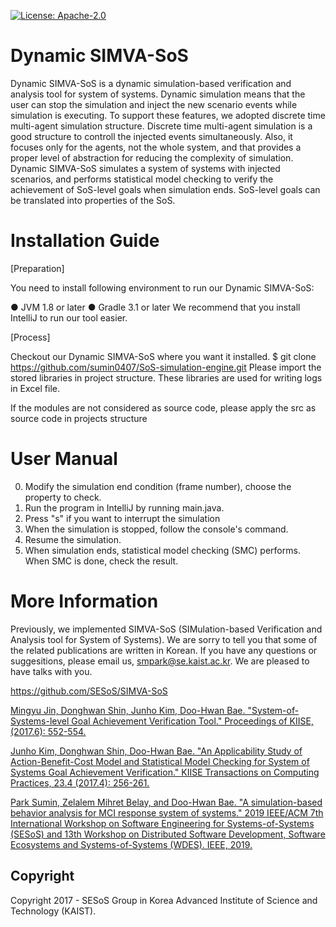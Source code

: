 [![License: Apache-2.0](https://img.shields.io/badge/License-Apache2.0-yellow.svg)](https://opensource.org/licenses/Apache-2.0)

# Dynamic SIMVA-SoS

Dynamic SIMVA-SoS is a dynamic simulation-based verification and analysis tool for system of systems. Dynamic simulation means that the user can stop the simulation and inject the new scenario events while simulation is executing. To support these features, we adopted discrete time multi-agent simulation structure. Discrete time multi-agent simulation is a good structure to controll the injected events simultaneously. Also, it focuses only for the agents, not the whole system, and that provides a proper level of abstraction for reducing the complexity of simulation. Dynamic SIMVA-SoS simulates a system of systems with injected scenarios, and performs statistical model checking to verify the achievement of SoS-level goals when simulation ends. SoS-level goals can be translated into properties of the SoS.

# Installation Guide

[Preparation]

You need to install following environment to run our Dynamic SIMVA-SoS:

● JVM 1.8 or later
● Gradle 3.1 or later
We recommend that you install IntelliJ to run our tool easier.

[Process]

Checkout our Dynamic SIMVA-SoS where you want it installed.
$ git clone https://github.com/sumin0407/SoS-simulation-engine.git
Please import the stored libraries in project structure. These libraries are used for writing logs in Excel file.

If the modules are not considered as source code, please apply the src as source code in projects structure

# User Manual
0. Modify the simulation end condition (frame number), choose the property to check.
1. Run the program in IntelliJ by running main.java.
2. Press "s" if you want to interrupt the simulation
3. When the simulation is stopped, follow the console's command.
4. Resume the simulation.
5. When simulation ends, statistical model checking (SMC) performs. When SMC is done, check the result.


# More Information

Previously, we implemented SIMVA-SoS (SIMulation-based Verification and Analysis tool for System of Systems). We are sorry to tell you that some of the related publications are written in Korean. If you have any questions or suggesitions, please email us, [smpark@se.kaist.ac.kr](mailto:smpark@se.kaist.ac.kr). We are pleased to have talks with you.

https://github.com/SESoS/SIMVA-SoS

[Mingyu Jin, Donghwan Shin, Junho Kim, Doo-Hwan Bae. "System-of-Systems-level Goal Achievement Verification Tool." Proceedings of KIISE,  (2017.6): 552-554.](http://www.dbpia.co.kr/Journal/ArticleDetail/NODE07207302)

[Junho Kim, Donghwan Shin, Doo-Hwan Bae. "An Applicability Study of Action-Benefit-Cost Model and Statistical Model Checking for System of Systems Goal Achievement Verification." KIISE Transactions on Computing Practices, 23.4 (2017.4): 256-261.](http://www.dbpia.co.kr/Journal/ArticleDetail/NODE07153954)

[Park Sumin, Zelalem Mihret Belay, and Doo-Hwan Bae. "A simulation-based behavior analysis for MCI response system of systems." 2019 IEEE/ACM 7th International Workshop on Software Engineering for Systems-of-Systems (SESoS) and 13th Workshop on Distributed Software Development, Software Ecosystems and Systems-of-Systems (WDES). IEEE, 2019.](https://ieeexplore.ieee.org/abstract/document/8882856)


## Copyright

Copyright 2017 - SESoS Group in Korea Advanced Institute of Science and Technology (KAIST).
